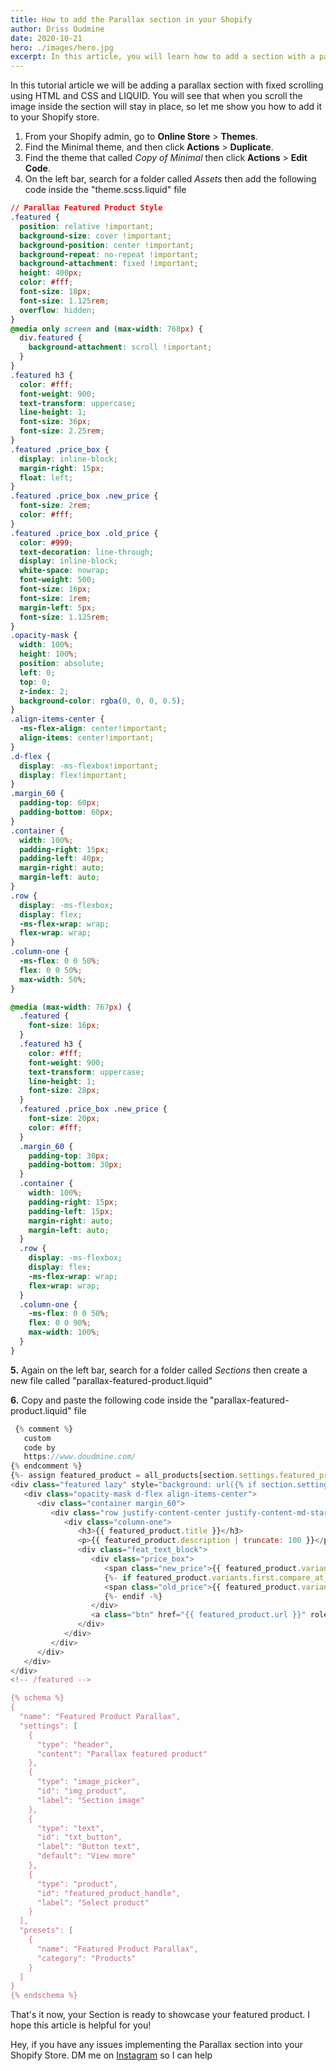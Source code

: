 ```yaml
---
title: How to add the Parallax section in your Shopify
author: Driss Oudmine
date: 2020-10-21
hero: ./images/hero.jpg
excerpt: In this article, you will learn how to add a section with a parallax effect to boost the visual experience of your home page.
---
```

In this tutorial article we will be adding a parallax section with fixed scrolling using HTML and CSS and LIQUID. You will see that when you scroll the image inside the section will stay in place, so let me show you how to add it to your Shopify store.

1. From your Shopify admin, go to **Online Store** > **Themes**.
2. Find the Minimal theme, and then click **Actions** > **Duplicate**.
3. Find the theme that called *Copy of Minimal* then click **Actions** > **Edit Code**.
4. On the left bar, search for a folder called *Assets* then add the following code inside the "theme.scss.liquid" file
```css
// Parallax Featured Product Style
.featured {
  position: relative !important;
  background-size: cover !important;
  background-position: center !important;
  background-repeat: no-repeat !important;
  background-attachment: fixed !important;
  height: 400px;
  color: #fff;
  font-size: 18px;
  font-size: 1.125rem;
  overflow: hidden;
}
@media only screen and (max-width: 768px) {
  div.featured {
    background-attachment: scroll !important;
  }
}
.featured h3 {
  color: #fff;
  font-weight: 900;
  text-transform: uppercase;
  line-height: 1;
  font-size: 36px;
  font-size: 2.25rem;
}
.featured .price_box {
  display: inline-block;
  margin-right: 15px;
  float: left;
}
.featured .price_box .new_price {
  font-size: 2rem;
  color: #fff;
}
.featured .price_box .old_price {
  color: #999;
  text-decoration: line-through;
  display: inline-block;
  white-space: nowrap;
  font-weight: 500;
  font-size: 16px;
  font-size: 1rem;
  margin-left: 5px;
  font-size: 1.125rem;
}
.opacity-mask {
  width: 100%;
  height: 100%;
  position: absolute;
  left: 0;
  top: 0;
  z-index: 2;
  background-color: rgba(0, 0, 0, 0.5);
}
.align-items-center {
  -ms-flex-align: center!important;
  align-items: center!important;
}
.d-flex {
  display: -ms-flexbox!important;
  display: flex!important;
}
.margin_60 {
  padding-top: 60px;
  padding-bottom: 60px;
}
.container {
  width: 100%;
  padding-right: 15px;
  padding-left: 40px;
  margin-right: auto;
  margin-left: auto;
}
.row {
  display: -ms-flexbox;
  display: flex;
  -ms-flex-wrap: wrap;
  flex-wrap: wrap;
}
.column-one {
  -ms-flex: 0 0 50%;
  flex: 0 0 50%;
  max-width: 50%;
}

@media (max-width: 767px) {
  .featured {
    font-size: 16px;
  }
  .featured h3 {
    color: #fff;
    font-weight: 900;
    text-transform: uppercase;
    line-height: 1;
    font-size: 28px;
  }
  .featured .price_box .new_price {
    font-size: 20px;
    color: #fff;
  }
  .margin_60 {
    padding-top: 30px;
    padding-bottom: 30px;
  }
  .container {
    width: 100%;
    padding-right: 15px;
    padding-left: 15px;
    margin-right: auto;
    margin-left: auto;
  }
  .row {
    display: -ms-flexbox;
    display: flex;
    -ms-flex-wrap: wrap;
    flex-wrap: wrap;
  }
  .column-one {
    -ms-flex: 0 0 50%;
    flex: 0 0 90%;
    max-width: 100%;
  }
}
```
**5.** Again on the left bar, search for a folder called *Sections* then create a new file called "parallax-featured-product.liquid"

**6.** Copy and paste the following code inside the "parallax-featured-product.liquid" file
```js
 {% comment %}
   custom
   code by
   https://www.doudmine.com/
{% endcomment %}
{%- assign featured_product = all_products[section.settings.featured_product_handle] -%}
<div class="featured lazy" style="background: url({% if section.settings.img_product %}{{ section.settings.img_product | img_url: 'master' }}{% else %}https://via.placeholder.com/1200x800{% endif %}) 50% 70%;">
   <div class="opacity-mask d-flex align-items-center">
      <div class="container margin_60">
         <div class="row justify-content-center justify-content-md-start">
            <div class="column-one">
               <h3>{{ featured_product.title }}</h3>
               <p>{{ featured_product.description | truncate: 100 }}</p>
               <div class="feat_text_block">
                  <div class="price_box">
                     <span class="new_price">{{ featured_product.variants.first.price | money }}</span>
                     {%- if featured_product.variants.first.compare_at_price > featured_product.variants.first.price -%}
                     <span class="old_price">{{ featured_product.variants.first.compare_at_price | money }}</span>
                     {%- endif -%}
                  </div>
                  <a class="btn" href="{{ featured_product.url }}" role="button">{{ section.settings.txt_button }}</a>
               </div>
            </div>
         </div>
      </div>
   </div>
</div>
<!-- /featured -->

{% schema %}
{
  "name": "Featured Product Parallax",
  "settings": [
    {
      "type": "header",
      "content": "Parallax featured product"
    },
    {
      "type": "image_picker",
      "id": "img_product",
      "label": "Section image"
    },
    {
      "type": "text",
      "id": "txt_button",
      "label": "Button text",
      "default": "View more"
    },
    {
      "type": "product",
      "id": "featured_product_handle",
      "label": "Select product"
    }
  ],
  "presets": [
    {
      "name": "Featured Product Parallax",
      "category": "Products"
    }
  ]
}
{% endschema %}
```
That's it now, your Section is ready to showcase your featured product. I hope this article is helpful for you!

Hey, if you have any issues implementing the Parallax section into your Shopify Store. DM me on [Instagram](https://www.instagram.com/doudmine) so I can help
